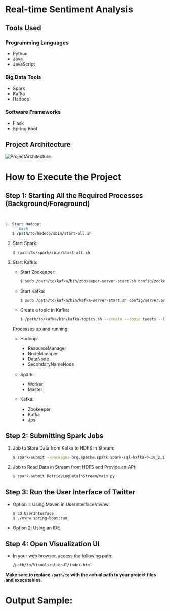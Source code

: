 # Real-time Sentiment Analysis

## Tools Used

### Programming Languages
- Python
- Java
- JavaScript

### Big Data Tools
- Spark
- Kafka
- Hadoop

### Software Frameworks
- Flask
- Spring Boot

## Project Architecture

![ProjectArchitecture](https://github.com/AshikJenly/REAL_TIME_SENTIMENT_ANALYSIS/assets/116492348/3c44c2ff-74d9-460a-86ff-11e8cd3b8413)





# How to Execute the Project
## Step 1: Starting All the Required Processes (Background/Foreground)
```markdown


1. Start Hadoop:
   ```bash
   $ /path/to/hadoop/sbin/start-all.sh
   ```

2. Start Spark:
   ```bash
   $ /path/to/spark/sbin/start-all.sh
   ```

3. Start Kafka:

   - Start Zookeeper:
     ```bash
     $ sudo /path/to/kafka/bin/zookeeper-server-start.sh config/zookeeper.properties
     ```

   - Start Kafka:
     ```bash
     $ sudo /path/to/kafka/bin/kafka-server-start.sh config/server.properties
     ```

   - Create a topic in Kafka:
     ```bash
     $ /path/to/kafka/bin/kafka-topics.sh --create --topic tweets --bootstrap-server localhost:9092 --partitions 3 --replication-factor 1
     ```

   Processes up and running:

   - Hadoop:
     - ResourceManager
     - NodeManager
     - DataNode
     - SecondaryNameNode

   - Spark:
     - Worker
     - Master

   - Kafka:
     - Zookeeper
     - Kafka
     - Jps

## Step 2: Submitting Spark Jobs

1. Job to Store Data from Kafka to HDFS in Stream:
   ```bash
   $ spark-submit --packages org.apache.spark:spark-sql-kafka-0-10_2.12:3.5.0 StoringDataInStream/DataSource.py
   ```

2. Job to Read Data in Stream from HDFS and Provide an API:
   ```bash
   $ spark-submit RetrievingDataInStream/main.py
   ```

## Step 3: Run the User Interface of Twitter

- Option 1: Using Maven in UserInterface/mvnw:
  ```bash
  $ cd UserInterface
  $ ./mvnw spring-boot:run
  ```

- Option 2: Using an IDE

## Step 4: Open Visualization UI

- In your web browser, access the following path:
  ```
  /path/to/VisualizationUI/index.html
  ```

**Make sure to replace `/path/to` with the actual path to your project files and executables.**



# Output Sample:

